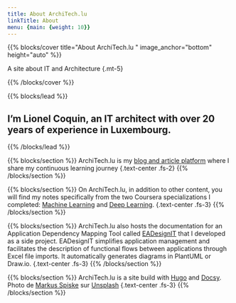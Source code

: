 ```yaml
---
title: About ArchiTech.lu 
linkTitle: About
menu: {main: {weight: 10}}
---
```


{{% blocks/cover title="About ArchiTech.lu " image_anchor="bottom" height="auto" %}}

A site about IT and Architecture
{.mt-5}

{{% /blocks/cover %}}


{{% blocks/lead %}}

## I’m Lionel Coquin, an IT architect with over 20 years of experience in Luxembourg.

{{% /blocks/lead %}}

{{% blocks/section %}}
ArchiTech.lu is my [blog and article platform](../blog/) where I share my continuous learning journey
{.text-center .fs-2}
{{% /blocks/section %}}

{{% blocks/section %}}
On ArchiTech.lu, in addition to other content, you will find my notes specifically from the two Coursera specializations I completed: [Machine Learning](../deeplearning/machine-learning-specialization/) and [Deep Learning](../deeplearning/deep-learning-specialization/).
{.text-center .fs-3}
{{% /blocks/section %}}


{{% blocks/section %}}
ArchiTech.lu also hosts the documentation for an Application Dependency Mapping Tool called [EADesignIT](../ea-design-it/) that I developed as a side project. EADesignIT simplifies application management and facilitates the description of functional flows between applications through Excel file imports. It automatically generates diagrams in PlantUML or Draw.io.
{.text-center .fs-3}
{{% /blocks/section %}}


{{% blocks/section %}}
ArchiTech.lu is a site build with [Hugo](https://gohugo.io/) and [Docsy](https://github.com/google/docsy). Photo de <a href="https://unsplash.com/@markusspiske?utm_source=unsplash&utm_medium=referral&utm_content=creditCopyText">Markus Spiske</a> sur <a href="https://unsplash.com/fr/photos/iar-afB0QQw?utm_source=unsplash&utm_medium=referral&utm_content=creditCopyText">Unsplash</a>
{.text-center .fs-3}
{{% /blocks/section %}}